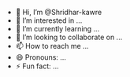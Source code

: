 - 👋 Hi, I’m @Shridhar-kawre
- 👀 I’m interested in ...
- 🌱 I’m currently learning ...
- 💞️ I’m looking to collaborate on ...
- 📫 How to reach me ...
- 😄 Pronouns: ...
- ⚡ Fun fact: ...

<!---
Shridhar-kawre/Shridhar-kawre is a ✨ special ✨ repository because its `README.md` (this file) appears on your GitHub profile.
You can click the Preview link to take a look at your changes.
--->
